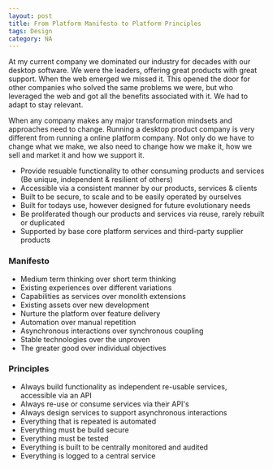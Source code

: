 ```yaml
---
layout: post
title: From Platform Manifesto to Platform Principles  
tags: Design
category: NA
---
```

At my current company we dominated our industry for decades with our desktop software. We were the leaders, offering great products with great support. When the web emerged we missed it. This opened the door for other companies who solved the same problems we were, but who leveraged the web and got all the benefits associated with it. We had to adapt to stay relevant.

When any company makes any major transformation mindsets and approaches need to change. Running a desktop product company is very different from running a online platform company. Not only do we have to change what we make, we also need to change how we make it, how we sell and market it and how we support it.


- Provide resuable functionality to other consuming products and services (Be unique, independent & resilient of others)  
- Accessible via a consistent manner by our products, services & clients 
- Built to be secure, to scale and to be easily operated by ourselves  
- Built for todays use, however designed for future evolutionary needs  
- Be proliferated though our products and services via reuse, rarely rebuilt or duplicated
- Supported by base core platform services and third-party supplier products  

### Manifesto

- Medium term thinking over short term thinking  
- Existing experiences over different variations  
- Capabilities as services over monolith extensions  
- Existing assets over new development  
- Nurture the platform over feature delivery  
- Automation over manual repetition  
- Asynchronous interactions over synchronous coupling  
- Stable technologies over the unproven  
- The greater good over individual objectives

### Principles 

- Always build functionality as independent re-usable services, accessible via an API
- Always re-use or consume services via their API's  
- Always design services to support asynchronous interactions  
- Everything that is repeated is automated  
- Everything must be build secure  
- Everything must be tested  
- Everything is built to be centrally monitored and audited  
- Everything is logged to a central service  


